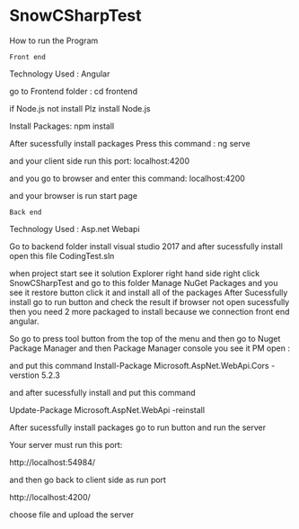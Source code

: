 # SnowCSharpTest

              
How to run the Program

    Front end 

Technology Used : Angular

go to Frontend folder :  cd frontend

if Node.js not install Plz install Node.js

Install Packages:   npm install

After sucessfully install packages 
Press this command :  ng serve   

and your client side run this port:  localhost:4200

and you go to browser and enter this command:  localhost:4200

and your browser is run start page


    Back end  

Technology Used : Asp.net Webapi

Go to backend folder install visual studio 2017 and after sucessfully install open this file CodingTest.sln

when project start see it solution Explorer right hand side right click SnowCSharpTest and go to this folder Manage NuGet Packages and you see it restore button click it and install all of the packages After Sucessfully install go to run button and check the result if browser not open sucessfully then you need 2 more packaged to install because we connection front end angular.

So go to press tool button from the top of the menu and then go to Nuget Package Manager and then Package Manager console you see it PM open :

and put this command
Install-Package Microsoft.AspNet.WebApi.Cors -verstion 5.2.3

and after sucessfully install and put this command

Update-Package Microsoft.AspNet.WebApi -reinstall

After sucessfully install packages go to run button and run the server 

Your server must run this port:

 http://localhost:54984/

and then go back to client side as run port

 http://localhost:4200/

choose file and upload the server 





